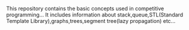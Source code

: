 This repository contains the basic concepts used in competitive programming...
It includes information about stack,queue,STL(Standard Template Library),graphs,trees,segment tree(lazy propagation) etc... 
